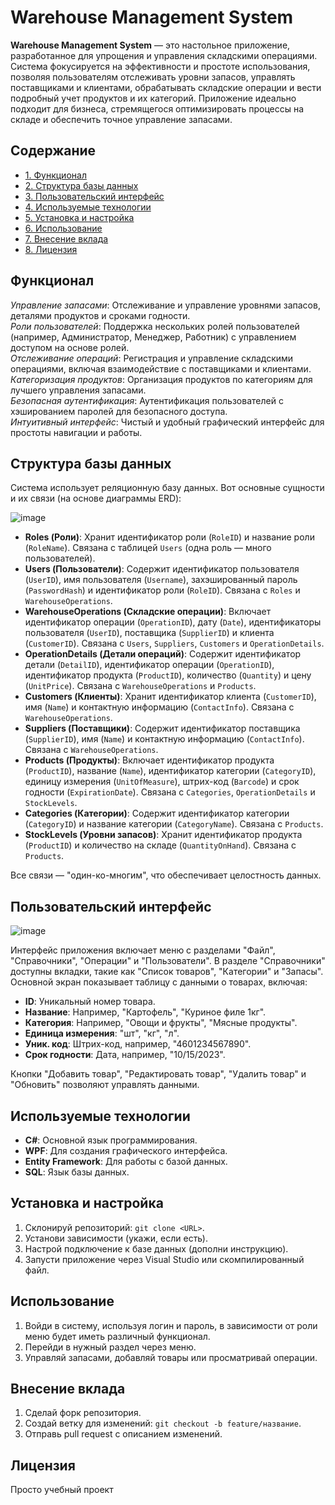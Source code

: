 # Warehouse Management System

**Warehouse Management System** — это настольное приложение, разработанное для упрощения и управления складскими операциями. Система фокусируется на эффективности и простоте использования, позволяя пользователям отслеживать уровни запасов, управлять поставщиками и клиентами, обрабатывать складские операции и вести подробный учет продуктов и их категорий. Приложение идеально подходит для бизнеса, стремящегося оптимизировать процессы на складе и обеспечить точное управление запасами.

## Содержание

- [1. Функционал](#функционал)
- [2. Структура базы данных](#структура-базы-данных)
- [3. Пользовательский интерфейс](#пользовательский-интерфейс)
- [4. Используемые технологии](#используемые-технологии)
- [5. Установка и настройка](#установка-и-настройка)
- [6. Использование](#использование)
- [7. Внесение вклада](#внесение-вклада)
- [8. Лицензия](#лицензия)

## Функционал

_Управление запасами_: Отслеживание и управление уровнями запасов, деталями продуктов и сроками годности.  
_Роли пользователей_: Поддержка нескольких ролей пользователей (например, Администратор, Менеджер, Работник) с управлением доступом на основе ролей.  
_Отслеживание операций_: Регистрация и управление складскими операциями, включая взаимодействие с поставщиками и клиентами.  
_Категоризация продуктов_: Организация продуктов по категориям для лучшего управления запасами.  
_Безопасная аутентификация_: Аутентификация пользователей с хэшированием паролей для безопасного доступа.  
_Интуитивный интерфейс_: Чистый и удобный графический интерфейс для простоты навигации и работы.

## Структура базы данных

Система использует реляционную базу данных. Вот основные сущности и их связи (на основе диаграммы ERD):

![image](https://github.com/user-attachments/assets/c1606104-ff22-4100-8c8a-ebf29a934852)


- **Roles (Роли)**: Хранит идентификатор роли (`RoleID`) и название роли (`RoleName`). Связана с таблицей `Users` (одна роль — много пользователей).  
- **Users (Пользователи)**: Содержит идентификатор пользователя (`UserID`), имя пользователя (`Username`), захэшированный пароль (`PasswordHash`) и идентификатор роли (`RoleID`). Связана с `Roles` и `WarehouseOperations`.  
- **WarehouseOperations (Складские операции)**: Включает идентификатор операции (`OperationID`), дату (`Date`), идентификаторы пользователя (`UserID`), поставщика (`SupplierID`) и клиента (`CustomerID`). Связана с `Users`, `Suppliers`, `Customers` и `OperationDetails`.  
- **OperationDetails (Детали операций)**: Содержит идентификатор детали (`DetailID`), идентификатор операции (`OperationID`), идентификатор продукта (`ProductID`), количество (`Quantity`) и цену (`UnitPrice`). Связана с `WarehouseOperations` и `Products`.  
- **Customers (Клиенты)**: Хранит идентификатор клиента (`CustomerID`), имя (`Name`) и контактную информацию (`ContactInfo`). Связана с `WarehouseOperations`.  
- **Suppliers (Поставщики)**: Содержит идентификатор поставщика (`SupplierID`), имя (`Name`) и контактную информацию (`ContactInfo`). Связана с `WarehouseOperations`.  
- **Products (Продукты)**: Включает идентификатор продукта (`ProductID`), название (`Name`), идентификатор категории (`CategoryID`), единицу измерения (`UnitOfMeasure`), штрих-код (`Barcode`) и срок годности (`ExpirationDate`). Связана с `Categories`, `OperationDetails` и `StockLevels`.  
- **Categories (Категории)**: Содержит идентификатор категории (`CategoryID`) и название категории (`CategoryName`). Связана с `Products`.  
- **StockLevels (Уровни запасов)**: Хранит идентификатор продукта (`ProductID`) и количество на складе (`QuantityOnHand`). Связана с `Products`.

Все связи — "один-ко-многим", что обеспечивает целостность данных.

## Пользовательский интерфейс

![image](https://github.com/user-attachments/assets/ec8b95f3-1f49-4e18-aff8-5c247cc9a99f)

Интерфейс приложения включает меню с разделами "Файл", "Справочники", "Операции" и "Пользователи". В разделе "Справочники" доступны вкладки, такие как "Список товаров", "Категории" и "Запасы". Основной экран показывает таблицу с данными о товарах, включая:  
- **ID**: Уникальный номер товара.  
- **Название**: Например, "Картофель", "Куриное филе 1кг".  
- **Категория**: Например, "Овощи и фрукты", "Мясные продукты".  
- **Единица измерения**: "шт", "кг", "л".  
- **Уник. код**: Штрих-код, например, "4601234567890".  
- **Срок годности**: Дата, например, "10/15/2023".  

Кнопки "Добавить товар", "Редактировать товар", "Удалить товар" и "Обновить" позволяют управлять данными.

## Используемые технологии

- **C#**: Основной язык программирования.  
- **WPF**: Для создания графического интерфейса.  
- **Entity Framework**: Для работы с базой данных.  
- **SQL**: Язык базы данных.

## Установка и настройка

1. Склонируй репозиторий: `git clone <URL>`.  
2. Установи зависимости (укажи, если есть).  
3. Настрой подключение к базе данных (дополни инструкцию).  
4. Запусти приложение через Visual Studio или скомпилированный файл.

## Использование

1. Войди в систему, используя логин и пароль, в зависимости от роли меню будет иметь различный функционал.  
2. Перейди в нужный раздел через меню.  
3. Управляй запасами, добавляй товары или просматривай операции.

## Внесение вклада

1. Сделай форк репозитория.  
2. Создай ветку для изменений: `git checkout -b feature/название`.  
3. Отправь pull request с описанием изменений.

## Лицензия
Просто учебный проект
